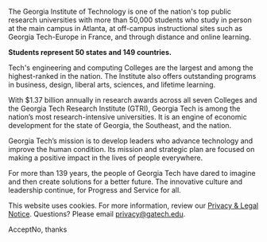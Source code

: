 The Georgia Institute of Technology is one of the nation's top public research universities with more than 50,000 students who study in person at the main campus in Atlanta, at off-campus instructional sites such as Georgia Tech-Europe in France, and through distance and online learning.

**Students represent 50 states and 149 countries.**

Tech's engineering and computing Colleges are the largest and among the highest-ranked in the nation. The Institute also offers outstanding programs in business, design, liberal arts, sciences, and lifetime learning.

With $1.37 billion annually in research awards across all seven Colleges and the Georgia Tech Research Institute (GTRI), Georgia Tech is among the nation’s most research-intensive universities. It is an engine of economic development for the state of Georgia, the Southeast, and the nation.

Georgia Tech’s mission is to develop leaders who advance technology and improve the human condition. Its mission and strategic plan are focused on making a positive impact in the lives of people everywhere.

For more than 139 years, the people of Georgia Tech have dared to imagine and then create solutions for a better future. The innovative culture and leadership continue, for Progress and Service for all.

This website uses cookies. For more information, review our [Privacy & Legal Notice](https://www.gatech.edu/privacy). Questions? Please email [privacy@gatech.edu](mailto:privacy@gatech.edu).


AcceptNo, thanks